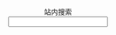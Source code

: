 <center>
	<span>站内搜索</span>
	 <div id="site_search">
        <input type="text" id="local-search-input" style="width: 200px;" results="0"/>
        <div id="local-search-result"></div>
    </div>
</center>